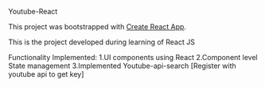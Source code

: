Youtube-React

This project was bootstrapped with [Create React App](https://github.com/facebookincubator/create-react-app).


This is the project developed during learning of React JS

Functionality Implemented:
1.UI components using React
2.Component level State management
3.Implemented Youtube-api-search [Register with youtube api to get key]
